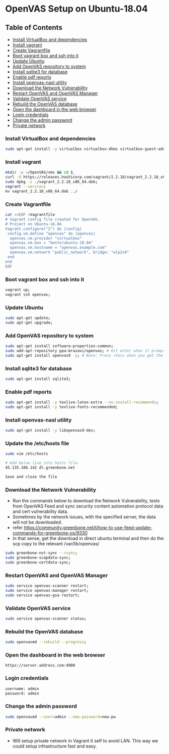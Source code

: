 # OpenVAS Setup on Ubuntu-18.04

## Table of Contents

  - [Install VirtualBox and dependencies](#install-virtualbox-and-dependencies)
  - [Install vagrant](#install-vagrant)
  - [Create Vagrantfile](#create-vagrantfile)
  - [Boot vagrant box and ssh into it](#boot-vagrant-box-and-ssh-into-it)
  - [Update Ubuntu](#update-ubuntu)
  - [Add OpenVAS repository to system](#add-openvas-repository-to-system)
  - [Install sqlite3 for database](#install-sqlite3-for-database)
  - [Enable pdf reports](#enable-pdf-reports)
  - [Install openvas-nasl utility](#install-openvas-nasl-utility)
  - [Download the Network Vulnerability](#download-the-network-vulnerability)
  - [Restart OpenVAS and OpenVAS Manager](#restart-openvas-and-openvas-manager)
  - [Validate OpenVAS service](#validate-openvas-service)
  - [Rebuild the OpenVAS database](#rebuild-the-openvas-database)
  - [Open the dashboard in the web browser](#open-the-dashboard-in-the-web-browser)
  - [Login credentials](#login-credentials)
  - [Change the admin password](#change-the-admin-password)
  - [Private network](#private-network)

### Install VirtualBox and dependencies

```bash
sudo apt-get install -y virtualbox virtualbox-dkms virtualbox-guest-additions-iso virtualbox-guest-dkms virtualbox-guest-source curl wget;
```
### Install vagrant

```bash
mkdir -p ~/OpenVAS/vms && cd $_
curl -O https://releases.hashicorp.com/vagrant/2.2.18/vagrant_2.2.18_x86_64.deb;
sudo dpkg -i ./vagrant_2.2.18_x86_64.deb;
vagrant --version;
mv vagrant_2.2.18_x86_64.deb ../
```

### Create Vagrantfile

```bash
cat <<EOF >Vagrantfile
# Vagrant config file created for OpenVAS.
# Project on Ubuntu-18.04
Vagrant.configure("2") do |config|
 config.vm.define "openvas" do |openvas|
  openvas.vm.provider "virtualbox"
  openvas.vm.box = "bento/ubuntu-18.04"
  openvas.vm.hostname = "openvas.example.com"
  openvas.vm.network "public_network", bridge: "wlp2s0"
 end
end
EOF
```

### Boot vagrant box and ssh into it

```bash
vagrant up;
vagrant ssh openvas;
```

### Update Ubuntu

```bash
sudo apt-get update;
sudo apt-get upgrade;
```

### Add OpenVAS repository to system

```bash
sudo apt-get install software-properties-common;
sudo add-apt-repository ppa:mrazavi/openvas; # Hit enter when it prompts to continue.
sudo apt-get install openvas9 -y; # Note: Press <Yes> when you get the pop window.
```

### Install sqlite3 for database

```bash
sudo apt-get install sqlite3;
```

### Enable pdf reports

```bash
sudo apt-get install -y texlive-latex-extra --no-install-recommends;
sudo apt-get install -y texlive-fonts-recommended;
```

### Install openvas-nasl utility

```bash
sudo apt-get install -y libopenvas9-dev;
```

### Update the /etc/hosts file

```bash
sudo vim /etc/hosts

# Add below line into hosts file.
45.135.106.142 dl.greenbone.net

Save and close the file
```

### Download the Network Vulnerability

- Run the commands below to download the Network Vulnerability, tests from OpenVAS Feed and sync security content automation protocol data and cert vulnerability data.
- Sometimes by the network issues, with the specified server, the data will not be downloaded. 
- refer https://community.greenbone.net/t/how-to-use-feed-update-commands-for-greenbone-os/9330
- In that sense, get the download in direct ubuntu terminal and then do the scp copy to the relevant /var/lib/openvas/

```bash
sudo greenbone-nvt-sync --rsync;
sudo greenbone-scapdata-sync;
sudo greenbone-certdata-sync;
```

### Restart OpenVAS and OpenVAS Manager

```bash
sudo service openvas-scanner restart;
sudo service openvas-manager restart;
sudo service openvas-gsa restart;
```

### Validate OpenVAS service

```bash
sudo service openvas-scanner status;
```

### Rebuild the OpenVAS database

```bash
sudo openvasmd --rebuild --progress;
```
<!--
### Check the OpenVAS from command line.

```browser
curl --insecure https://localhost:4000
``` 
-->

### Open the dashboard in the web browser

```browser
https://server.address.com:4000
```

### Login credentials

```bash
username: admin
password: admin
```

### Change the admin password

```bash
sudo openvasmd --user=admin --new-password=new-pw
```

### Private network

- Will setup private network in Vagrant it self to avoid LAN. This way we could setup infrastructure fast and easy.
